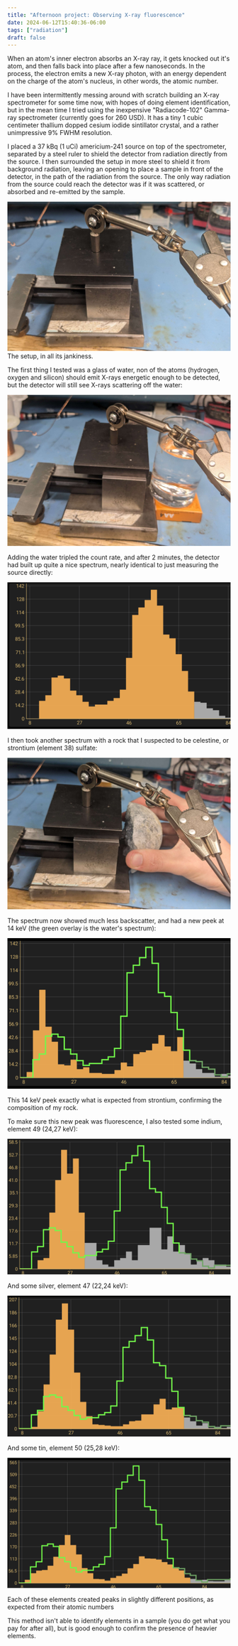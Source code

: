 ```yaml
---
title: "Afternoon project: Observing X-ray fluorescence"
date: 2024-06-12T15:40:36-06:00
tags: ["radiation"]
draft: false
---
```


When an atom's inner electron absorbs an X-ray ray, it gets knocked out it's atom, and then falls back into place after a few nanoseconds.
In the process, the electron emits a new X-ray photon, with an energy dependent on the charge of the atom's nucleus, in other words, the atomic number.

I have been intermittently messing around with scratch building an X-ray spectrometer for some time now, with hopes of doing element identification, but in the mean time I tried using the inexpensive "Radiacode-102" Gamma-ray spectrometer (currently goes for 260 USD).
It has a tiny 1 cubic centimeter thallium dopped cesium iodide sintillator crystal, and a rather unimpressive 9% FWHM resolution.

I placed a 37 kBq (1 uCi) americium-241 source on top of the spectrometer, separated by a steel ruler to shield the detector from radiation directly from the source.
I then surrounded the setup in more steel to shield it from background radiation, leaving an opening to place a sample in front of the detector, in the path of the radiation from the source.
The only way radiation from the source could reach the detector was if it was scattered, or absorbed and re-emitted by the sample. 

![A photograph of the experimental setup, as described in the text.](jank.jpg)
The setup, in all its jankiness.

The first thing I tested was a glass of water, non of the atoms (hydrogen, oxygen and silicon) should emit X-rays energetic enough to be detected, but the detector will still see X-rays scattering off the water:

![Testing water](water.jpg)

Adding the water tripled the count rate, and after 2 minutes, the detector had built up quite a nice spectrum, nearly identical to just measuring the source directly:

![Results](water.png)

I then took another spectrum with a rock that I suspected to be celestine, or strontium (element 38) sulfate:

![Testing a rock](rock.jpg)

The spectrum now showed much less backscatter, and had a new peek at 14 keV (the green overlay is the water's spectrum):

![Results](rock.png)

This 14 keV peek exactly what is expected from strontium, confirming the composition of my rock.

To make sure this new peak was fluorescence, I also tested some indium, element 49 (24,27 keV):

![Results](in.png)

And some silver, element 47 (22,24 keV):

![Results](au.png)

And some tin, element 50 (25,28 keV):

![Results](sn.png)

Each of these elements created peaks in slightly different positions, as expected from their atomic numbers

This method isn't able to identify elements in a sample (you do get what you pay for after all), but is good enough to confirm the presence of heavier elements.
